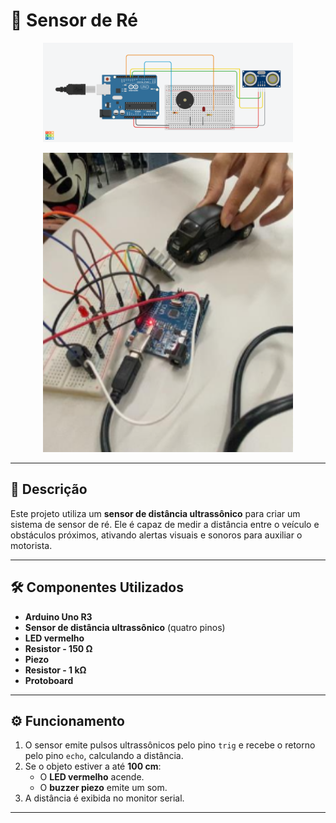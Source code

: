 # 🚗 **Sensor de Ré**

<p align="center">
  <img src="docs/Sensor de Estacionamento.png" alt="Sensor de Ré" width="400px">
</p>

<p align="center">
  <img src="docs/cap.png" alt="Sensor de Ré" width="400px">
</p>

---

## 📖 **Descrição**
Este projeto utiliza um **sensor de distância ultrassônico** para criar um sistema de sensor de ré. Ele é capaz de medir a distância entre o veículo e obstáculos próximos, ativando alertas visuais e sonoros para auxiliar o motorista.

---

## 🛠 **Componentes Utilizados**
- **Arduino Uno R3**
- **Sensor de distância ultrassônico** (quatro pinos)
- **LED vermelho**
- **Resistor - 150 Ω**
- **Piezo**
- **Resistor - 1 kΩ**
- **Protoboard**

---

## ⚙️ **Funcionamento**
1. O sensor emite pulsos ultrassônicos pelo pino `trig` e recebe o retorno pelo pino `echo`, calculando a distância.
2. Se o objeto estiver a até **100 cm**:
   - O **LED vermelho** acende.
   - O **buzzer piezo** emite um som.
3. A distância é exibida no monitor serial.

---
